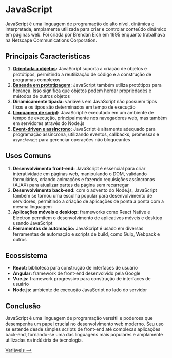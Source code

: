# JavaScript

JavaScript é uma linguagem de programação de alto nível, dinâmica e interpretada, amplamente utilizada para criar e controlar conteúdo dinâmico em páginas web. Foi criada por Brendan Eich em 1995 enquanto trabalhava na Netscape Communications Corporation.

## Principais Características

1. [**Orientada a objetos**]()**:** JavaScript suporta a criação de objetos e protótipos, permitindo a reutilização de código e a construção de programas complexos
2. [**Baseada em prototipagem**]()**:** JavaScript também utiliza protótipos para herança. Isso significa que objetos podem herdar propriedades e métodos de outros objetos
3. **Dinamicamente tipada:** variáveis em JavaScript não possuem tipos fixos e os tipos são determinados em tempo de execução
4. [**Linguagem de script**]()**:** JavaScript é executado em um ambiente de tempo de execução, principalmente nos navegadores web, mas também em servidores através do Node.js
5. [**Event-driven e assíncrono**]()**:** JavaScript é altamente adequado para programação assíncrona, utilizando eventos, callbacks, promessas e `async`/`await` para gerenciar operações não bloqueantes

## Usos Comuns

1. **Desenvolvimento front-end:** JavaScript é essencial para criar interatividade em páginas web, manipulando o DOM, validando formulários, criando animações e fazendo requisições assíncronas (AJAX) para atualizar partes da página sem recarregar
2. **Desenvolvimento back-end:** com o advento do Node.js, JavaScript também se tornou uma escolha popular para desenvolvimento de servidores, permitindo a criação de aplicações de ponta a ponta com a mesma linguagem
3. **Aplicações móveis e desktop:** frameworks como React Native e Electron permitem o desenvolvimento de aplicativos móveis e desktop usando JavaScript
4. **Ferramentas de automação:** JavaScript é usado em diversas ferramentas de automação e scripts de build, como Gulp, Webpack e outros

## Ecossistema

- **React:** biblioteca para construção de interfaces de usuário
- **Angular:** framework de front-end desenvolvido pela Google
- **Vue.js:** framework progressivo para construção de interfaces de usuário
- **Node.js:** ambiente de execução JavaScript no lado do servidor

## Conclusão

JavaScript é uma linguagem de programação versátil e poderosa que desempenha um papel crucial no desenvolvimento web moderno. Seu uso se estende desde simples scripts de front-end até complexas aplicações back-end, tornando-se uma das linguagens mais populares e amplamente utilizadas na indústria de tecnologia.

[Variáveis -->](./variaveis.md)